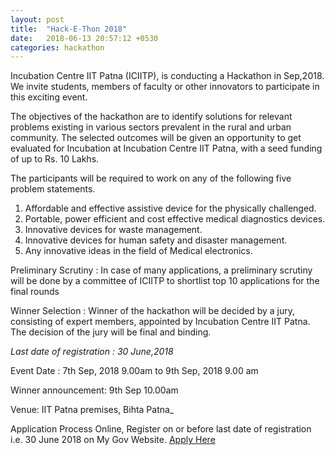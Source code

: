 ```yaml
---
layout: post
title:  "Hack-E-Thon 2018"
date:   2018-06-13 20:57:12 +0530
categories: hackathon
---
```


Incubation Centre IIT Patna (ICIITP), is conducting a Hackathon in Sep,2018. We invite students, members of faculty or other innovators to participate in this exciting event.

The objectives of the hackathon are to identify solutions for relevant problems existing in various sectors prevalent in the rural and urban community. The selected outcomes will be given an opportunity to get evaluated for Incubation at Incubation Centre IIT Patna, with a seed funding of up to Rs. 10 Lakhs.

The participants will be required to work on any of the following five problem statements.

1. Affordable and effective assistive device for the physically challenged.
2. Portable, power efficient and cost effective medical diagnostics devices.
3. Innovative devices for waste management.
4. Innovative devices for human safety and disaster management.
5. Any innovative ideas in the field of Medical electronics.

Preliminary Scrutiny : In case of many applications, a preliminary scrutiny will be done by a committee of ICIITP to shortlist top 10 applications for the final rounds

Winner Selection : Winner of the hackathon will be decided by a jury, consisting of expert members, appointed by Incubation Centre IIT Patna. The decision of the jury will be final and binding.

_Last date of registration : 30 June,2018_

Event Date : 7th Sep, 2018 9.00am to 9th Sep, 2018 9.00 am

Winner announcement: 9th Sep 10.00am

Venue: IIT Patna premises, Bihta Patna_

Application Process Online, Register on or before last date of registration i.e. 30 June 2018 on My Gov Website.
[Apply Here](https://innovate.mygov.in/login/?action=wordpress_social_authenticate&mode=login&provider=MyGov&redirect_to=https://innovate.mygov.in/iitp/)



